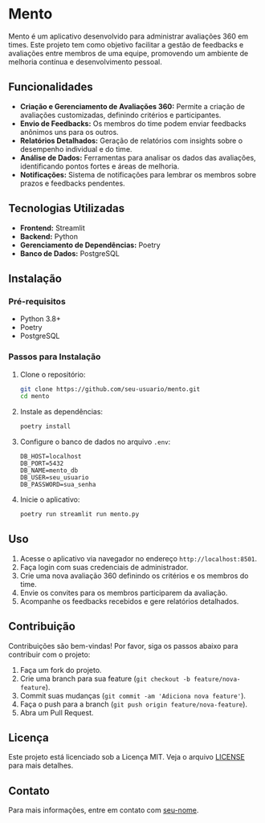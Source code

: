 # Mento

Mento é um aplicativo desenvolvido para administrar avaliações 360 em times. Este projeto tem como objetivo facilitar a gestão de feedbacks e avaliações entre membros de uma equipe, promovendo um ambiente de melhoria contínua e desenvolvimento pessoal.

## Funcionalidades

- **Criação e Gerenciamento de Avaliações 360:** Permite a criação de avaliações customizadas, definindo critérios e participantes.
- **Envio de Feedbacks:** Os membros do time podem enviar feedbacks anônimos uns para os outros.
- **Relatórios Detalhados:** Geração de relatórios com insights sobre o desempenho individual e do time.
- **Análise de Dados:** Ferramentas para analisar os dados das avaliações, identificando pontos fortes e áreas de melhoria.
- **Notificações:** Sistema de notificações para lembrar os membros sobre prazos e feedbacks pendentes.

## Tecnologias Utilizadas

- **Frontend:** Streamlit
- **Backend:** Python
- **Gerenciamento de Dependências:** Poetry
- **Banco de Dados:** PostgreSQL

## Instalação

### Pré-requisitos

- Python 3.8+
- Poetry
- PostgreSQL

### Passos para Instalação

1. Clone o repositório:

    ```bash
    git clone https://github.com/seu-usuario/mento.git
    cd mento
    ```

2. Instale as dependências:

    ```bash
    poetry install
    ```

3. Configure o banco de dados no arquivo `.env`:

    ```env
    DB_HOST=localhost
    DB_PORT=5432
    DB_NAME=mento_db
    DB_USER=seu_usuario
    DB_PASSWORD=sua_senha
    ```

4. Inicie o aplicativo:

    ```bash
    poetry run streamlit run mento.py
    ```

## Uso

1. Acesse o aplicativo via navegador no endereço `http://localhost:8501`.
2. Faça login com suas credenciais de administrador.
3. Crie uma nova avaliação 360 definindo os critérios e os membros do time.
4. Envie os convites para os membros participarem da avaliação.
5. Acompanhe os feedbacks recebidos e gere relatórios detalhados.

## Contribuição

Contribuições são bem-vindas! Por favor, siga os passos abaixo para contribuir com o projeto:

1. Faça um fork do projeto.
2. Crie uma branch para sua feature (`git checkout -b feature/nova-feature`).
3. Commit suas mudanças (`git commit -am 'Adiciona nova feature'`).
4. Faça o push para a branch (`git push origin feature/nova-feature`).
5. Abra um Pull Request.

## Licença

Este projeto está licenciado sob a Licença MIT. Veja o arquivo [LICENSE](LICENSE) para mais detalhes.

## Contato

Para mais informações, entre em contato com [seu-nome](mailto:seu-email@exemplo.com).

